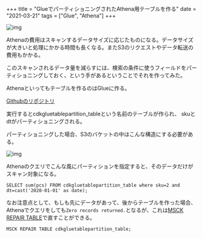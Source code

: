 +++
title = "GlueでパーティショニングされたAthena用テーブルを作る"
date = "2021-03-21"
tags = ["Glue", "Athena"]
+++

![img](/img/2021/03/cdkgluetable-partition.png)

Athenaの費用はスキャンするデータサイズに応じたものになる。データサイズが大きいと処理にかかる時間も長くなる。またS3のリクエストやデータ転送の費用もかかる。

このスキャンされるデータ量を減らすには、検索の条件に使うフィールドをパーティショニングしておく、という手があるということでそれを作ってみた。

Athenaといってもテーブルを作るのはGlueに作る。

[Githubのリポジトリ](https://github.com/suzukiken/cdkgluetable-partition)

実行するとcdkgluetablepartition_tableという名前のテーブルが作られ、
skuとdtがパーティショニングされる。

パーティショニングした場合、S3のバケットの中はこんな構造にする必要がある。

![img](/img/2021/03/partitioned.png)

Athenaのクエリでこんな風にパーティションを指定すると、そのデータだけがスキャン対象になる。
```
SELECT sum(pcs) FROM cdkgluetablepartition_table where sku=2 and dt=cast('2020-01-01' as date);
```

なお注意点として、もしも先にデータがあって、後からテーブルを作った場合、Athenaでクエリをしても`Zero records returned.`となるが、これは[MSCK REPAIR TABLE](https://docs.aws.amazon.com/athena/latest/ug/msck-repair-table.html)で直すことができる。

```
MSCK REPAIR TABLE cdkgluetablepartition_table;
```


